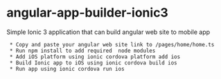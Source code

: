 # angular-app-builder-ionic3
Simple Ionic 3 application that can build angular web site to mobile app


     * Copy and paste your angular web site link to /pages/home/home.ts
     * Run npm install to add required  node modules
     * Add iOS platform using ionic cordova platform add ios
     * Build Ionic app to iOS using ionic cordova build ios
     * Run app using ionic cordova run ios